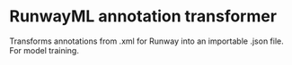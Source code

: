 # RunwayML annotation transformer
Transforms annotations from .xml for Runway into an importable .json file. For model training.


